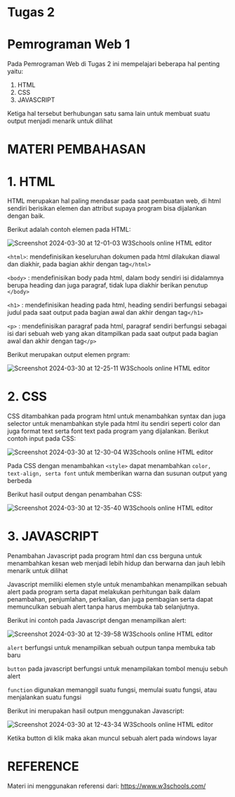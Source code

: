 # Tugas 2
# Pemrograman Web 1
Pada Pemrograman Web di Tugas 2 ini mempelajari beberapa hal penting yaitu:
1. HTML
2. CSS
3. JAVASCRIPT
   
Ketiga hal tersebut berhubungan satu sama lain untuk membuat suatu output menjadi menarik untuk dilihat

# MATERI PEMBAHASAN

# 1. HTML
HTML merupakan hal paling mendasar pada saat pembuatan web, di html sendiri berisikan elemen dan attribut supaya program bisa dijalankan dengan baik.

Berikut adalah contoh elemen pada HTML:

![Screenshot 2024-03-30 at 12-01-03 W3Schools online HTML editor](https://github.com/callherdevia1/Tugas2-PWEB-1/assets/152271304/d6e03eb4-315e-497a-b08f-c736e0fab5c1)

`<html>`: mendefinisikan keseluruhan dokumen pada html dilakukan diawal dan diakhir, pada bagian akhir dengan tag`</html>`

`<body>` : mendefinisikan body pada html, dalam body sendiri isi didalamnya berupa heading dan juga paragraf, tidak lupa diakhir berikan penutup `</body>`

`<h1>` : mendefinisikan heading pada html, heading sendiri berfungsi sebagai judul pada saat output pada bagian awal dan akhir dengan tag`</h1>`

`<p>` : mendefinisikan paragraf pada html, paragraf sendiri berfungsi sebagai isi dari sebuah web yang akan ditampilkan pada saat output pada bagian awal dan akhir dengan tag`</p>`

Berikut merupakan output elemen prgram:

![Screenshot 2024-03-30 at 12-25-11 W3Schools online HTML editor](https://github.com/callherdevia1/Tugas2-PWEB-1/assets/152271304/3a5dc78f-9a44-4f46-b2fa-6f4407dcac55)

# 2. CSS 
CSS ditambahkan pada program html untuk menambahkan syntax dan juga selector untuk menambahkan style pada html itu sendiri seperti color dan juga format text serta font text pada program yang dijalankan.
Berikut contoh input pada CSS:

![Screenshot 2024-03-30 at 12-30-04 W3Schools online HTML editor](https://github.com/callherdevia1/Tugas2-PWEB-1/assets/152271304/b952610e-0b5f-4743-887d-f4fe38cace32)

Pada CSS dengan menambahkan `<style>` dapat menambahkan `color, text-align, serta font` untuk memberikan warna dan susunan output yang berbeda

Berikut hasil output dengan penambahan CSS:

![Screenshot 2024-03-30 at 12-35-40 W3Schools online HTML editor](https://github.com/callherdevia1/Tugas2-PWEB-1/assets/152271304/15302651-2037-4681-8047-154b90fccc8d)


# 3. JAVASCRIPT
Penambahan Javascript pada program html dan css berguna untuk menambahkan kesan web menjadi lebih hidup dan berwarna dan jauh lebih menarik untuk dilihat

Javascript memiliki elemen style untuk menambahkan menampilkan sebuah alert pada program serta dapat melakukan perhitungan baik dalam penambahan, penjumlahan, perkalian, dan juga pembagian serta dapat memunculkan sebuah alert tanpa harus membuka tab selanjutnya.

Berikut ini contoh pada Javascript dengan menampilkan alert:

![Screenshot 2024-03-30 at 12-39-58 W3Schools online HTML editor](https://github.com/callherdevia1/Tugas2-PWEB-1/assets/152271304/d3097ece-e87e-407e-ab44-a770479c780d)

`alert` berfungsi untuk menampilkan sebuah outpun tanpa membuka tab baru

`button` pada javascript berfungsi untuk menampilakan tombol menuju sebuh alert

`function` digunakan memanggil suatu fungsi, memulai suatu fungsi, atau menjalankan suatu fungsi

Berikut ini merupakan hasil outpun menggunakan Javascript:

![Screenshot 2024-03-30 at 12-43-34 W3Schools online HTML editor](https://github.com/callherdevia1/Tugas2-PWEB-1/assets/152271304/7a3bfc82-d27d-4ae3-901b-2b4fb648ec42)


Ketika button di klik maka akan muncul sebuah alert pada windows layar


# REFERENCE
Materi ini menggunakan referensi dari:
https://www.w3schools.com/
